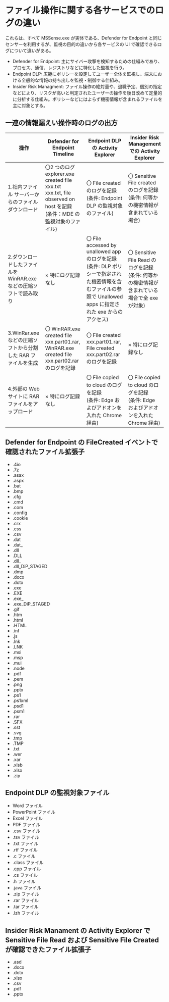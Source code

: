 # ファイル操作に関する各サービスでのログの違い
これらは、すべて MSSense.exe が実体である、Defender for Endpoint と同じセンサーを利用するが、監視の目的の違いから各サービスの UI で確認できるログについて違いがある。
- Defender for Endpoint: 主にサイバー攻撃を検知するための仕組みであり、プロセス、通信、レジストリなどに特化した監視を行う。
- Endpoint DLP: 広範にポリシーを設定してユーザー全体を監視し、端末における全般的な情報の持ち出しを監視・制御する仕組み。
- Insider Risk Managment: ファイル操作の絶対量や、退職予定、個別の指定などにより、リスクが高いと判定されたユーザーの操作を後日改めて定量的に分析する仕組み。ポリシーなどにはよらず機密情報が含まれるファイルを主に対象とする。

## 一連の情報漏えい操作時のログの出方
| 操作 | Defender for Endpoint Timeline | Endpoint DLP の Activity Explorer | Insider Risk Management での Activity Explorer |
| ---- | ------------ | ------------- | ------------- |
| 1.社内ファイル サーバーからのファイル ダウンロード | 〇2 つのログ<br> explorer.exe created file xxx.txt<br>xxx.txt, file observed on host を記録 <br>(条件：MDE の監視対象のファイル) | 〇 File created のログを記録 <br>(条件: Endpoint DLP の監視対象のファイル) | 〇 Sensitive File created のログを記録 <br>(条件: 何等かの機密情報が含まれている場合)|
| 2.ダウンロードしたファイルを WinRAR.exe などの圧縮ソフトで読み取り | × 特にログ記録なし | 〇 File accessed by unallowed app のログを記録 <br>(条件: DLP ポリシーで指定された機密情報を含むファイルの参照で Unallowed apps に指定された exe からのアクセス) | 〇 Sensitive File Read のログを記録 <br>(条件: 何等かの機密情報が含まれている場合で全 exe が対象)|
| 3.WinRar.exe などの圧縮ソフトから分割した RAR ファイルを生成 | 〇 WinRAR.exe created file xxx.part01.rar, WinRAR.exe created file xxx.part02.rar のログを記録 | 〇 File created xxx.part01.rar, File created xxx.part02.rar のログを記録 | × 特にログ記録なし |
| 4.外部の Web サイトに RAR ファイルをアップロード | × 特にログ記録なし | 〇 File copied to cloud のログを記録 <br>(条件: Edge およびアドオンを入れた Chrome 経由)| 〇 File copied to cloud のログを記録 <br>(条件: Edge およびアドオンを入れた Chrome 経由)|

## Defender for Endpoint の FileCreated イベントで確認されたファイル拡張子
+ .4io
+ .7z
+ .asax
+ .aspx
+ .bat
+ .bmp
+ .cfg
+ .cmd
+ .com
+ .config
+ .cookie
+ .crx
+ .css
+ .csv
+ .dat
+ .dat_
+ .dll
+ .DLL
+ .dll_
+ .dll_DiP_STAGED
+ .dmp
+ .docx
+ .dotx
+ .exe
+ .EXE
+ .exe_
+ .exe_DiP_STAGED
+ .gif
+ .htm
+ .html
+ .HTML
+ .inf
+ .js
+ .lnk
+ .LNK
+ .msi
+ .msp
+ .mui
+ .node
+ .pdf
+ .pem
+ .png
+ .pptx
+ .ps1
+ .ps1xml
+ .psd1
+ .psm1
+ .rar
+ .SFX
+ .sst
+ .svg
+ .tmp
+ .TMP
+ .txt
+ .wer
+ .xar
+ .xlsb
+ .xlsx
+ .zip


## Endpoint DLP の監視対象ファイル
+ Word ファイル
+ PowerPoint ファイル
+ Excel ファイル
+ PDF ファイル
+ .csv ファイル
+ .tsv ファイル
+ .txt ファイル
+ .rtf ファイル
+ .c ファイル
+ .class ファイル
+ .cpp ファイル
+ .cs ファイル
+ .h ファイル
+ .java ファイル
+ .zip ファイル
+ .rar ファイル
+ .tar ファイル
+ .lzh ファイル


## Insider Risk Manament の Activity Explorer で Sensitive File Read および Sensitive File Created が確認できたファイル拡張子
+ .asd
+ .docx
+ .dotx
+ .xlsx
+ .csv
+ .pdf
+ .pptx
